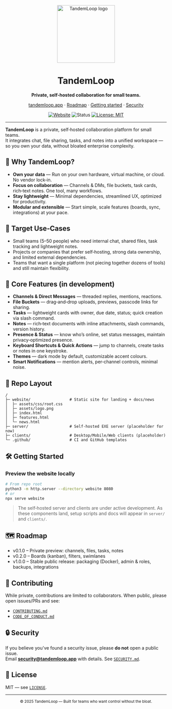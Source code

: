 <p align="center">
  <a href="https://tandemloop.app">
    <img src="website/assets/logo.png" alt="TandemLoop logo" width="180">
  </a>
</p>

<h1 align="center">TandemLoop</h1>
<p align="center"><strong>Private, self‑hosted collaboration for small teams.</strong></p>
<p align="center">
  <a href="https://tandemloop.app">tandemloop.app</a> ·
  <a href="#-roadmap">Roadmap</a> ·
  <a href="#-getting-started">Getting started</a> ·
  <a href="#-security">Security</a>
</p>

<p align="center">
  <a href="https://tandemloop.app"><img alt="Website" src="https://img.shields.io/badge/Website-tandemloop.app-2BA7FF"></a>
  <img alt="Status" src="https://img.shields.io/badge/Status-Private%20Alpha-3D3BEC">
  <a href="LICENSE"><img alt="License: MIT" src="https://img.shields.io/badge/License-MIT-37E1D6.svg"></a>
</p>

---

**TandemLoop** is a private, self‑hosted collaboration platform for small teams.  
It integrates chat, file sharing, tasks, and notes into a unified workspace — so you own your data, without bloated enterprise complexity.

## 🚀 Why TandemLoop?

- **Own your data** — Run on your own hardware, virtual machine, or cloud. No vendor lock‑in.  
- **Focus on collaboration** — Channels & DMs, file buckets, task cards, rich‑text notes. One tool, many workflows.  
- **Stay lightweight** — Minimal dependencies, streamlined UX, optimized for productivity.  
- **Modular and extensible** — Start simple, scale features (boards, sync, integrations) at your pace.

## 🎯 Target Use‑Cases

- Small teams (5–50 people) who need internal chat, shared files, task tracking and lightweight notes.  
- Projects or companies that prefer self‑hosting, strong data ownership, and limited external dependencies.  
- Teams that want a single platform (not piecing together dozens of tools) and still maintain flexibility.

## 🧩 Core Features (in development)

- **Channels & Direct Messages** — threaded replies, mentions, reactions.  
- **File Buckets** — drag‑and‑drop uploads, previews, passcode links for sharing.  
- **Tasks** — lightweight cards with owner, due date, status; quick creation via slash command.  
- **Notes** — rich‑text documents with inline attachments, slash commands, version history.  
- **Presence & Status** — know who’s online, set status messages, maintain privacy‑optimized presence.  
- **Keyboard Shortcuts & Quick Actions** — jump to channels, create tasks or notes in one keystroke.  
- **Themes** — dark mode by default, customizable accent colours.  
- **Smart Notifications** — mention alerts, per‑channel controls, minimal noise.

## 📁 Repo Layout

```
/
├─ website/                 # Static site for landing + docs/news
│  ├─ assets/css/root.css
│  ├─ assets/logo.png
│  ├─ index.html
│  ├─ features.html
│  └─ news.html
├─ server/                  # Self‑hosted EXE server (placeholder for now)
├─ clients/                 # Desktop/Mobile/Web clients (placeholder)
└─ .github/                 # CI and GitHub templates
```

## 🛠 Getting Started

### Preview the website locally
```bash
# From repo root
python3 -m http.server --directory website 8080
# or
npx serve website
```

> The self‑hosted server and clients are under active development. As these components land, setup scripts and docs will appear in `server/` and `clients/`.

## 🗺 Roadmap

- v0.1.0 – Private preview: channels, files, tasks, notes  
- v0.2.0 – Boards (kanban), filters, swimlanes  
- v1.0.0 – Stable public release: packaging (Docker), admin & roles, backups, integrations

## 🤝 Contributing

While private, contributions are limited to collaborators. When public, please open issues/PRs and see:
- [`CONTRIBUTING.md`](CONTRIBUTING.md)  
- [`CODE_OF_CONDUCT.md`](CODE_OF_CONDUCT.md)

## 🔒 Security

If you believe you've found a security issue, please **do not** open a public issue.  
Email **security@tandemloop.app** with details. See [`SECURITY.md`](SECURITY.md).

## 📝 License

MIT — see [`LICENSE`](LICENSE).

---

<p align="center">
  <sub>© 2025 TandemLoop — Built for teams who want control without the bloat.</sub>
</p>
